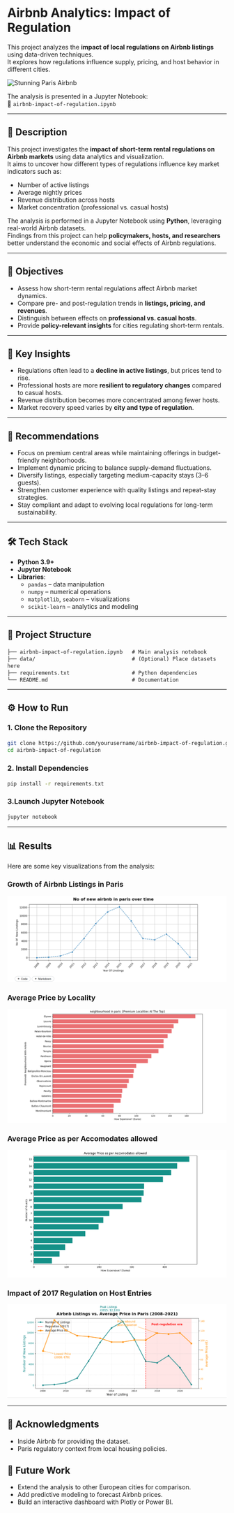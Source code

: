 # Airbnb Analytics: Impact of Regulation

This project analyzes the **impact of local regulations on Airbnb listings** using data-driven techniques.  
It explores how regulations influence supply, pricing, and host behavior in different cities.  

![Stunning Paris Airbnb](https://hostelgeeks.com/wp-content/uploads/2020/12/best-airbnbs-in-paris-france.jpg)

The analysis is presented in a Jupyter Notebook:  
📂 `airbnb-impact-of-regulation.ipynb`

---

## 📝 Description
This project investigates the **impact of short-term rental regulations on Airbnb markets** using data analytics and visualization.  
It aims to uncover how different types of regulations influence key market indicators such as:  

- Number of active listings  
- Average nightly prices  
- Revenue distribution across hosts  
- Market concentration (professional vs. casual hosts)  

The analysis is performed in a Jupyter Notebook using **Python**, leveraging real-world Airbnb datasets.  
Findings from this project can help **policymakers, hosts, and researchers** better understand the economic and social effects of Airbnb regulations.

---

## 🎯 Objectives
- Assess how short-term rental regulations affect Airbnb market dynamics.  
- Compare pre- and post-regulation trends in **listings, pricing, and revenues**.  
- Distinguish between effects on **professional vs. casual hosts**.  
- Provide **policy-relevant insights** for cities regulating short-term rentals.  

---

## 🔑 Key Insights
- Regulations often lead to a **decline in active listings**, but prices tend to rise.  
- Professional hosts are more **resilient to regulatory changes** compared to casual hosts.  
- Revenue distribution becomes more concentrated among fewer hosts.  
- Market recovery speed varies by **city and type of regulation**.  

---

## 🚀 Recommendations
- Focus on premium central areas while maintaining offerings in budget-friendly neighborhoods.
- Implement dynamic pricing to balance supply-demand fluctuations.
- Diversify listings, especially targeting medium-capacity stays (3–6 guests).
- Strengthen customer experience with quality listings and repeat-stay strategies.
- Stay compliant and adapt to evolving local regulations for long-term sustainability.

---

## 🛠️ Tech Stack
- **Python 3.9+**
- **Jupyter Notebook**
- **Libraries**:
  - `pandas` – data manipulation  
  - `numpy` – numerical operations  
  - `matplotlib`, `seaborn` – visualizations  
  - `scikit-learn` – analytics and modeling  

---
## 📂 Project Structure
```
├── airbnb-impact-of-regulation.ipynb   # Main analysis notebook
├── data/                               # (Optional) Place datasets here
├── requirements.txt                    # Python dependencies
└── README.md                           # Documentation
```

---
## ⚙️ How to Run

### 1. Clone the Repository
```bash
git clone https://github.com/yourusername/airbnb-impact-of-regulation.git
cd airbnb-impact-of-regulation
```
### 2. Install Dependencies
```bash 
pip install -r requirements.txt
```
### 3.Launch Jupyter Notebook
```bash 
jupyter notebook
```
---

## 📊 Results

Here are some key visualizations from the analysis:

### Growth of Airbnb Listings in Paris
![Stunning Paris Airbnb](https://github.com/Harshad820/Airbnb_Analytics_-Impact_of_Regulation-paris-/blob/main/image/1.png)
### Average Price by Locality
![Stunning Paris Airbnb](https://github.com/Harshad820/Airbnb_Analytics_-Impact_of_Regulation-paris-/blob/main/image/2.png)
### Average Price as per Accomodates allowed
![Stunning Paris Airbnb](https://github.com/Harshad820/Airbnb_Analytics_-Impact_of_Regulation-paris-/blob/main/image/3.png)
### Impact of 2017 Regulation on Host Entries
![Stunning Paris Airbnb](https://github.com/Harshad820/Airbnb_Analytics_-Impact_of_Regulation-paris-/blob/main/image/4.png)

---
## 🙌 Acknowledgments
- Inside Airbnb for providing the dataset.
- Paris regulatory context from local housing policies.

## 🚀 Future Work
- Extend the analysis to other European cities for comparison.
- Add predictive modeling to forecast Airbnb prices.
- Build an interactive dashboard with Plotly or Power BI.
